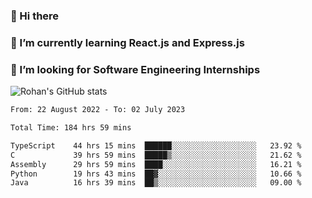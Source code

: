 ### 👋 Hi there 

<!--
**rohznmdev/rohznmdev** is a ✨ _special_ ✨ repository because its `README.md` (this file) appears on your GitHub profile.

Here are some ideas to get you started:

- 🔭 I’m currently working on ...
- 🌱 I’m currently learning Ruby and Ruby on Rails
- 👯 I’m looking to collaborate on ...
- 🤔 I’m looking for help with ...
- 💬 Ask me about ...
- 📫 How to reach me: ...
- 😄 Pronouns: ...
- ⚡ Fun fact: ...
-->
### 🌱 I’m currently learning React.js and Express.js
### 🤔 I’m looking for Software Engineering Internships
![Rohan's GitHub stats](https://github-readme-stats.vercel.app/api?username=rohznmdev&theme=dark&show_icons=true)

<!--START_SECTION:waka-->

```txt
From: 22 August 2022 - To: 02 July 2023

Total Time: 184 hrs 59 mins

TypeScript    44 hrs 15 mins  ██████░░░░░░░░░░░░░░░░░░░   23.92 %
C             39 hrs 59 mins  █████▒░░░░░░░░░░░░░░░░░░░   21.62 %
Assembly      29 hrs 59 mins  ████░░░░░░░░░░░░░░░░░░░░░   16.21 %
Python        19 hrs 43 mins  ██▓░░░░░░░░░░░░░░░░░░░░░░   10.66 %
Java          16 hrs 39 mins  ██▒░░░░░░░░░░░░░░░░░░░░░░   09.00 %
```

<!--END_SECTION:waka-->
